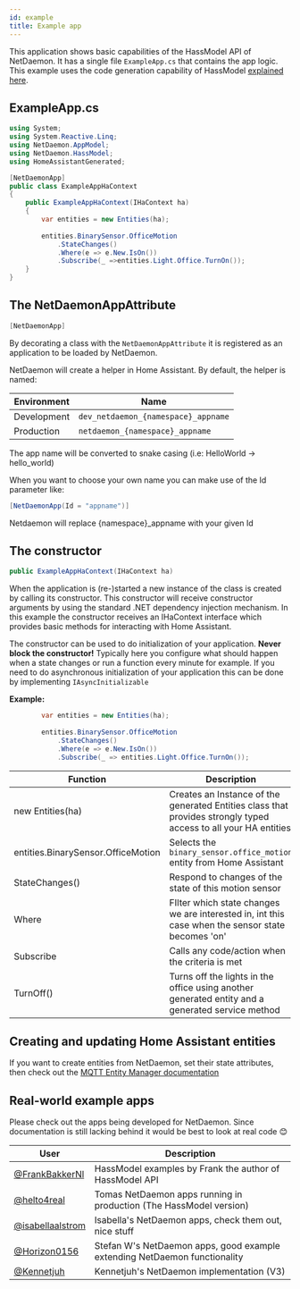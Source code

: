 ```yaml
---
id: example
title: Example app
---
```


This application shows basic capabilities of the HassModel API of NetDaemon. It has a single file `ExampleApp.cs` that contains the app logic. This example uses the code generation capability of HassModel [explained here](v3/hass_model/hass_model_codegen.md).

## ExampleApp.cs

```cs
using System;
using System.Reactive.Linq;
using NetDaemon.AppModel;
using NetDaemon.HassModel;
using HomeAssistantGenerated;

[NetDaemonApp]
public class ExampleAppHaContext
{
    public ExampleAppHaContext(IHaContext ha)
    {
        var entities = new Entities(ha);
        
        entities.BinarySensor.OfficeMotion
            .StateChanges()
            .Where(e => e.New.IsOn())
            .Subscribe(_ =>entities.Light.Office.TurnOn());
    }
}
```

## The NetDaemonAppAttribute

```cs
[NetDaemonApp]
```

By decorating a class with the `NetDaemonAppAttribute` it is registered as an application to be loaded by NetDaemon.

NetDaemon will create a helper in Home Assistant. By default, the helper is named:

| Environment | Name |
| --------------- | -------------------------------------------------------------------------|
| Development |  `dev_netdaemon_{namespace}_appname` |
| Production  | `netdaemon_{namespace}_appname` |

The app name will be converted to snake casing (i.e: HelloWorld -> hello_world)

When you want to choose your own name you can make use of the Id parameter like:

```cs
[NetDaemonApp(Id = "appname")]
```

Netdaemon will replace {namespace}_appname with your given Id

## The constructor

```cs
public ExampleAppHaContext(IHaContext ha)
```

When the application is (re-)started a new instance of the class is created by calling its constructor. This constructor will receive constructor arguments by using the standard .NET dependency injection mechanism. In this example the constructor receives an IHaContext interface which provides basic methods for interacting with Home Assistant.

The constructor can be used to do initialization of your application. **Never block the constructor!** Typically here you configure what should happen when a state changes or run a function every minute for example. If you need to do asynchronous initialization of your application this can be done by implementing `IAsyncInitializable`

**Example:**

```cs
        var entities = new Entities(ha);
        
        entities.BinarySensor.OfficeMotion
            .StateChanges()
            .Where(e => e.New.IsOn())
            .Subscribe(_ => entities.Light.Office.TurnOn());
```

| Function        | Description                                                              |
| --------------- | -------------------------------------------------------------------------|
| new Entities(ha)     | Creates an Instance of the generated Entities class that provides strongly typed access to all your HA entities |
| entities.BinarySensor.OfficeMotion          | Selects the `binary_sensor.office_motion`  entity from Home Assistant |
| StateChanges()  | Respond to changes of the state of this motion sensor
| Where           | FIlter which state changes we are interested in, int this case when the sensor state becomes 'on' |
| Subscribe       | Calls any code/action when the criteria is met                                  |
| TurnOff()       | Turns off the lights in the office using another generated entity and a generated service method |

## Creating and updating Home Assistant entities

If you want to create entities from NetDaemon, set their state attributes, then check out the [MQTT Entity Manager documentation](v3/extensions/mqttEntityManager.md)

## Real-world example apps

Please check out the apps being developed for NetDaemon. Since documentation is still lacking behind it would be best to look at real code 😊

| User                                                                                                    | Description                                           |
| ------------------------------------------------------------------------------------------------------- | ----------------------------------------------------- |
| [@FrankBakkerNl](https://github.com/FrankBakkerNl/NetDaemonExample)                                    | HassModel examples by Frank the author of HassModel API |
| [@helto4real](https://github.com/helto4real/HassModelAutomations)                          | Tomas NetDaemon apps running in production (The HassModel version)          |
| [@isabellaalstrom](https://github.com/isabellaalstrom/home-assistant-config/tree/master/netdaemon/apps) | Isabella's NetDaemon apps, check them out, nice stuff |
| [@Horizon0156](https://github.com/Horizon0156/netdaemon-apps)                                           | Stefan W's NetDaemon apps, good example extending NetDaemon  functionality |
| [@Kennetjuh](https://github.com/kennetjuh/NetDeamonImpl)                                              | Kennetjuh's NetDaemon implementation (V3) |
